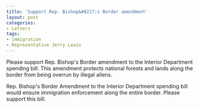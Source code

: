 ```yaml
---
title: 'Support Rep. Bishop&#8217;s Border amendment'
layout: post
categories:
- Letters
tags:
- immigration
- Representative Jerry Lewis
---
```


Please support Rep. Bishop's Border amendment to the Interior Department spending bill. This amendment protects national forests and lands along the border from being overrun by illegal aliens.  
  
Rep. Bishop's Border Amendment to the Interior Department spending bill would ensure immigration enforcement along the entire border. Please support this bill.